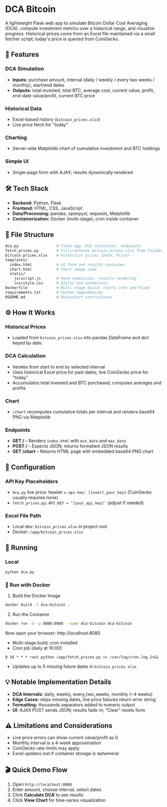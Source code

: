 # DCA Bitcoin

A lightweight Flask web app to simulate Bitcoin Dollar Cost Averaging (DCA), compute investment metrics over a historical range, and visualize progress. Historical prices come from an Excel file maintained via a small fetcher script; today's price is queried from CoinGecko.

## 🌟 Features

### DCA Simulation

* **Inputs:** purchase amount, interval (daily / weekly / every two weeks / monthly), start/end dates
* **Outputs:** total invested, total BTC, average cost, current value, profit, end-date value/profit, current BTC price

### Historical Data

* Excel-based history (`bitcoin_prices.xlsx`)
* Live price fetch for "today"

### Charting

* Server-side Matplotlib chart of cumulative investment and BTC holdings

### Simple UI

* Single-page form with AJAX; results dynamically rendered </details>

## 🛠️ Tech Stack

* **Backend:** Python, Flask
* **Frontend:** HTML, CSS, JavaScript
* **Data/Processing:** pandas, openpyxl, requests, Matplotlib
* **Containerization:** Docker (multi-stage), cron inside container </details>

## 📁 File Structure

```bash
dca.py                 # Flask app, DCA calculator, endpoints
fetch_prices.py        # Fills/extends bitcoin_prices.xlsx from CoinGecko
bitcoin_prices.xlsx    # Historical prices (Date, Price)
templates/
  index.html           # UI form and results container
  chart.html           # Chart image view
  static/
    js/script.js       # Form submission, results rendering
    css/style.css      # Styles and animations
Dockerfile             # Multi-stage build; starts cron and Flask
requirements.txt       # Python dependencies
README.md              # Quickstart instructions
```

## ⚙️ How It Works

### Historical Prices

* Loaded from `bitcoin_prices.xlsx` into pandas DataFrame and dict keyed by date.

### DCA Calculation

* Iterates from start to end by selected interval
* Uses historical Excel price for past dates; live CoinGecko price for "today"
* Accumulates total invested and BTC purchased; computes averages and profits

### Chart

* `/chart` recomputes cumulative totals per interval and renders base64 PNG via Matplotlib

### Endpoints

* **GET /** – Renders `index.html` with `min_date` and `max_date`
* **POST /** – Expects JSON; returns formatted JSON results
* **GET /chart** – Returns HTML page with embedded base64 PNG chart </details>

## 🔧 Configuration

### API Key Placeholders

* `dca.py` live price: header `x-api-key: [insert_your_key]` (CoinGecko usually requires none)
* `fetch_prices.py`: `API_KEY = '[your_api_key]'` (adjust if needed)

### Excel File Path

* Local dev: `bitcoin_prices.xlsx` in project root
* Docker: `/app/bitcoin_prices.xlsx` </details>

## 🏃 Running

### Local

```bash
python dca.py
```

### 🐳 Run with Docker
1. Build the Docker Image
```bash
docker build -t dca-bitcoin .
```

2. Run the Container
```bash
docker run -d -p 8080:8080 --name dca-bitcoin dca-bitcoin
```

Now open your browser:
http://localhost:8080

* Multi-stage build; cron installed
* Cron job (daily at 10:00):

```
0 10 * * * root python /app/fetch_prices.py >> /var/log/cron.log 2>&1
```

* Updates up to 5 missing future dates in `bitcoin_prices.xlsx` </details>

## 💡 Notable Implementation Details

* **DCA Intervals:** daily, weekly, every_two_weeks, monthly (\~4 weeks)
* **Edge Cases:** skips missing dates, live price failures return error string
* **Formatting:** thousands separators added to numeric output
* **UI:** AJAX POST sends JSON; results fade-in; "Clear" resets form 

## ⚠️ Limitations and Considerations

* Live price errors can show current value/profit as 0
* Monthly interval is a 4-week approximation
* CoinGecko rate-limits may apply
* Excel updates lost if container storage is ephemeral </details>

## 🎬 Quick Demo Flow

1. Open `http://localhost:8080`
2. Enter amount, choose interval, select dates
3. Click **Calculate DCA** to see results
4. Click **View Chart** for time-series visualization </details>
